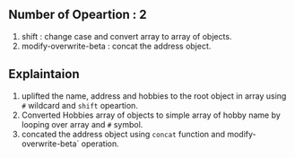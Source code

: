 ## Number of Opeartion : 2

1. shift : change case and convert array to array of objects.
2. modify-overwrite-beta : concat the address object.

## Explaintaion

1. uplifted the name, address and hobbies to the root object in array using `#` wildcard and `shift` opeartion.
2. Converted Hobbies array of objects to simple array of hobby name by looping over array and `#` symbol.
3. concated the address object using `concat` function and modify-overwrite-beta` operation.
